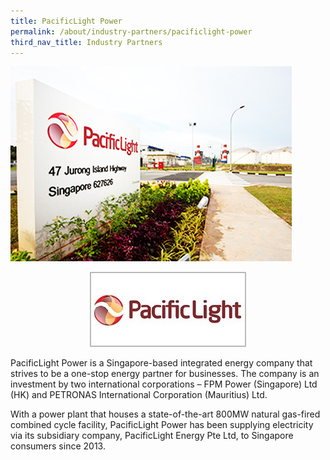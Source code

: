 ```yaml
---
title: PacificLight Power
permalink: /about/industry-partners/pacificlight-power
third_nav_title: Industry Partners
---
```

<img src="/images/careers/industry-partners/pacific_light_large.jpg" alt="PacificLight Power" style="width: 450px; height: 312px;" /><br/>

<div style="text-align: center;">
    <a href="https://www.pacificlight.com.sg/" target="_blank"><img alt="PacificLight Power" src="/images/common/partner-logos/pacific_light.jpg" style="width: 250px; height: 120px;"></a>
</div>

PacificLight Power is a Singapore-based integrated energy company that strives to be a one-stop energy partner for businesses. The company is an investment by two international corporations – FPM Power (Singapore) Ltd (HK) and PETRONAS International Corporation (Mauritius) Ltd.

With a power plant that houses a state-of-the-art 800MW natural gas-fired combined cycle facility, PacificLight Power has been supplying electricity via its subsidiary company, PacificLight Energy Pte Ltd, to Singapore consumers since 2013.

